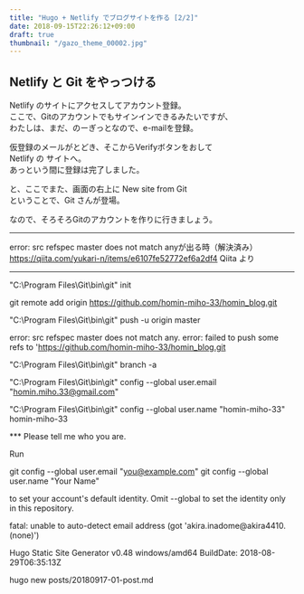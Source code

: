 ```yaml
---
title: "Hugo + Netlify でブログサイトを作る [2/2]"
date: 2018-09-15T22:26:12+09:00
draft: true
thumbnail: "/gazo_theme_00002.jpg"
---
```


Netlify と Git をやっつける
---	
  
Netlify のサイトにアクセスしてアカウント登録。  
ここで、Gitのアカウントでもサインインできるみたいですが、  
わたしは、まだ、のーぎっとなので、e-mailを登録。  
  
仮登録のメールがとどき、そこからVerifyボタンをおして  
Netlify の サイトへ。  
あっという間に登録は完了しました。  
  
と、ここでまた、画面の右上に New site from Git  
ということで、Git さんが登場。

なので、そろそろGitのアカウントを作りに行きましょう。  



---
error: src refspec master does not match anyが出る時（解決済み）
https://qiita.com/yukari-n/items/e6107fe52772ef6a2df4
Qiita より

---


"C:\Program Files\Git\bin\git" init


git remote add origin https://github.com/homin-miho-33/homin_blog.git

"C:\Program Files\Git\bin\git" push -u origin master

error: src refspec master does not match any.
error: failed to push some refs to 'https://github.com/homin-miho-33/homin_blog.git

"C:\Program Files\Git\bin\git" branch -a

"C:\Program Files\Git\bin\git" config --global user.email "homin.miho.33@gmail.com"

"C:\Program Files\Git\bin\git" config --global user.name "homin-miho-33"
homin-miho-33

*** Please tell me who you are.

Run

  git config --global user.email "you@example.com"
  git config --global user.name "Your Name"

to set your account's default identity.
Omit --global to set the identity only in this repository.

fatal: unable to auto-detect email address (got 'akira.inadome@akira4410.(none)')


Hugo Static Site Generator v0.48 windows/amd64 BuildDate: 2018-08-29T06:35:13Z


hugo new posts/20180917-01-post.md
